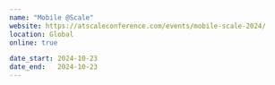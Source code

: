 ```yaml
---
name: "Mobile @Scale"
website: https://atscaleconference.com/events/mobile-scale-2024/
location: Global
online: true

date_start: 2024-10-23
date_end:   2024-10-23
---
```

